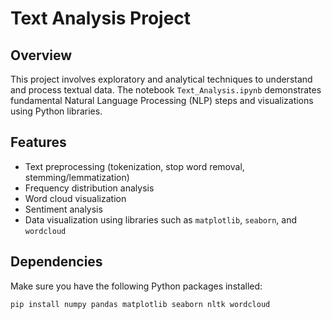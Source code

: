 # Text Analysis Project

## Overview

This project involves exploratory and analytical techniques to understand and process textual data. The notebook `Text_Analysis.ipynb` demonstrates fundamental Natural Language Processing (NLP) steps and visualizations using Python libraries.

## Features

- Text preprocessing (tokenization, stop word removal, stemming/lemmatization)
- Frequency distribution analysis
- Word cloud visualization
- Sentiment analysis
- Data visualization using libraries such as `matplotlib`, `seaborn`, and `wordcloud`

## Dependencies

Make sure you have the following Python packages installed:

```bash
pip install numpy pandas matplotlib seaborn nltk wordcloud
